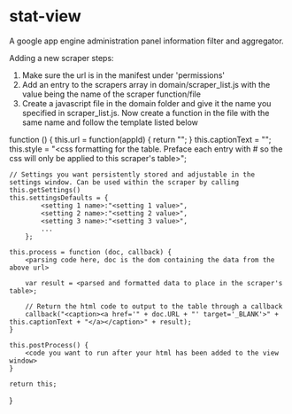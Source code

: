 stat-view
=========

A google app engine administration panel information filter and aggregator.

Adding a new scraper steps:

1. Make sure the url is in the manifest under 'permissions'
2. Add an entry to the scrapers array in domain/scraper_list.js with the value being the name of the scraper function/file
3. Create a javascript file in the domain folder and give it the name you specified in scraper_list.js. Now create a function in the file with the same name and follow the template listed below

function <name listed in scraper_list>() {
    this.url = function(appId) { return "<url from which to grab data>"; }
    this.captionText = "<text to display in the display table caption>";
    this.style = "<css formatting for the table. Preface each entry with #<scraper name> so the css will only be applied to this scraper's table>";

    // Settings you want persistently stored and adjustable in the settings window. Can be used within the scraper by calling this.getSettings()
    this.settingsDefaults = {
            <setting 1 name>:"<setting 1 value>",
            <setting 2 name>:"<setting 2 value>",
            <setting 3 name>:"<setting 3 value>",
            ...
        };

    this.process = function (doc, callback) {
        <parsing code here, doc is the dom containing the data from the above url>

        var result = <parsed and formatted data to place in the scraper's table>;

        // Return the html code to output to the table through a callback
        callback("<caption><a href='" + doc.URL + "' target='_BLANK'>" + this.captionText + "</a></caption>" + result);
    }

    this.postProcess() {
        <code you want to run after your html has been added to the view window>
    }

    return this;
}

